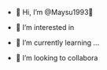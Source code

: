 - 👋 Hi, I’m @Maysu1993:purple_heart:

- 👀 I’m interested in 
- 🌱 I’m currently learning ...
- 💞️ I’m looking to collabora
<!---
Maysu1993/Maysu1993 is a ✨ special ✨ repository because its `README.md` (this file) appears on your GitHub profile.
You can click the Preview link to take a look at your changes.
--->
